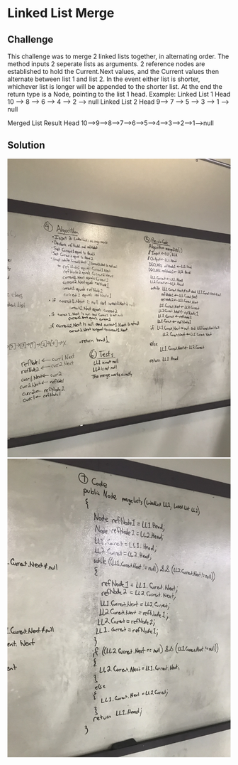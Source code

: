 # Linked List Merge

## Challenge
This challenge was to merge 2 linked lists together, in alternating order. The method inputs 2 seperate lists as arguments. 2 reference nodes are established to hold the Current.Next values, and the Current values then alternate between list 1 and list 2. In the event either list is shorter, whichever list is longer will be appended to the shorter list. At the end the return type is a Node, pointing to the list 1 head.
Example:
Linked List 1
	Head 10 --> 8 --> 6 --> 4 --> 2 --> null
Linked List 2
	Head 9--> 7 --> 5 --> 3 --> 1 --> null

Merged List Result
Head 10-->9-->8-->7-->6-->5-->4-->3-->2-->1-->null


## Solution
![List merge whiteboard 1](../../../Assets/LLMerge1.jpg)
![List merge whiteboard 2](../../../Assets/LLMerge2.jpg)
